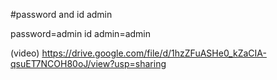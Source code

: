 #password and id admin

password=admin
id admin=admin

(video)
https://drive.google.com/file/d/1hzZFuASHe0_kZaCIA-qsuET7NCOH80oJ/view?usp=sharing
